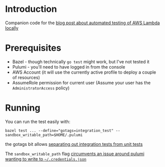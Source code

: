 # Introduction

Companion code for the [blog post about automated testing of AWS Lambda locally](https://drone-ah.com/2023/11/14/automated-testing-of-aws-lambda-locally/)

# Prerequisites

* Bazel - though technically `go test` might work, but I've not tested it
* Pulumi - you'll need to have logged in from the console
* AWS Account (it will use the currently active profile to deploy a couple of resources)
* AssumeRole permission for current user (Assume your user has the `AdministratorAccess` policy)

# Running

You can run the test easily with:

```shell
bazel test ... --define="gotags=integration_test" --sandbox_writable_path=$HOME/.pulumi
```

the gotags bit allows [separating out integration tests from unit tests](https://drone-ah.com/2023/11/13/separating-out-integration-tests-for-golang-in-bazel/)

The `sandbox_writable_path` flag [circumvents an issue around pulumi wanting to write to `~/.credentials.json`](https://drone-ah.com/2023/11/14/unable-to-write-to-home-pulumi-credentials-json-during-bazel-test/)
